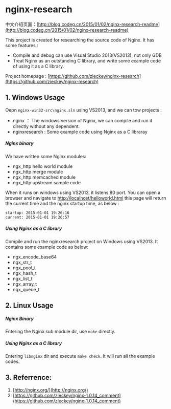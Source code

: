 nginx-research
==============

中文介绍页面：[http://blog.codeg.cn/2015/01/02/nginx-research-readme](http://blog.codeg.cn/2015/01/02/nginx-research-readme)

This project is created for researching the source code of Nginx. It has some features :

- Compile and debug can use Visual Studio 2013(VS2013), not only GDB
- Treat Nginx as an outstanding C library, and write some example code of using it as a C library. 

Project homepage : [https://github.com/zieckey/nginx-research](https://github.com/zieckey/nginx-research)

## 1. Windows Usage

Oepn `nginx-win32-src\nginx.sln` using VS2013, and we can tow projects :

- nginx ： The windows version of Nginx, we can compile and run it directly without any dependent.
- nginxresearch : Some example code using Nginx as a C libraray

##### Nginx binary

We have written some Nginx modules:

- ngx_http hello world module
- ngx_http merge module
- ngx_http memcached module
- ngx_http upstream sample code

When it runs on windows using VS2013, it listens 80 port. You can open a browser and navigate to [http://localhost/helloworld.html](http://localhost/helloworld.html) this page will return the current time and the nginx startup time, as below :

	startup: 2015-01-01 19:26:16
	current: 2015-01-01 19:26:57

##### Using Nginx as a C library

Compile and run the nginxresearch project on Windows using VS2013. It contains some example code as below:

- ngx_encode_base64
- ngx_str_t
- ngx_pool_t
- ngx_hash_t
- ngx_list_t
- ngx_array_t
- ngx_queue_t

## 2. Linux Usage

##### Nginx Binary

Entering the Nginx sub module dir, use `make` directly.

##### Using Nginx as a C library

Entering `libnginx` dir and execute `make check`. It will run all the example codes.

## 3. Referrence:

1. [http://nginx.org/](http://nginx.org/)
2. [https://github.com/zieckey/nginx-1.0.14_comment](https://github.com/zieckey/nginx-1.0.14_comment)